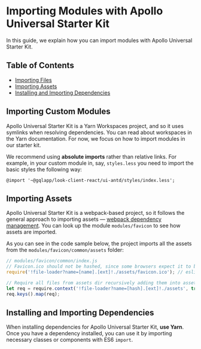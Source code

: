 # Importing Modules with Apollo Universal Starter Kit

In this guide, we explain how you can import modules with Apollo Universal Starter Kit.

## Table of Contents

* [Importing Files](#importing-custom-modules)
* [Importing Assets](#importing-assets)
* [Installing and Importing Dependencies](#installing-and-importing-new-dependencies)

## Importing Custom Modules

Apollo Universal Starter Kit is a Yarn Workspaces project, and so it uses symlinks when resolving dependencies. You can
read about workspaces in the Yarn documentation. For now, we focus on how to import modules in our starter kit.

We recommend using **absolute imports** rather than relative links. For example, in your custom module in, say, 
`styles.less` you need to import the basic styles the following way:

```less
@import '~@gqlapp/look-client-react/ui-antd/styles/index.less';
```

## Importing Assets

Apollo Universal Starter Kit is a webpack-based project, so it follows the general approach to importing assets &mdash; 
[webpack dependency management]. You can look up the module `modules/favicon` to see how assets are imported. 

As you can see in the code sample below, the project imports all the assets from the `modules/favicon/common/assets`
folder:

```js
// modules/favicon/common/index.js
// Favicon.ico should not be hashed, since some browsers expect it to be exactly on /favicon.ico URL
require('!file-loader?name=[name].[ext]!./assets/favicon.ico'); // eslint-disable-line

// Require all files from assets dir recursively adding them into assets.json
let req = require.context('!file-loader?name=[hash].[ext]!./assets', true, /.*/);
req.keys().map(req);
```

## Installing and Importing Dependencies

When installing dependencies for Apollo Universal Starter Kit, **use Yarn**. Once you have a dependency installed, you 
can use it by importing necessary classes or components with ES6 `import`.

[webpack dependency management]: https://webpack.js.org/guides/dependency-management/
